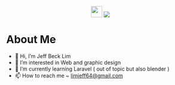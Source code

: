 <div id="header" align="center">
  <img src="https://bestanimations.com/media/knights-rpg/1157056055knight-pixel-art.gif" style="width: 30px;"/>
  <img src="https://i.giphy.com/media/1wmdI5Nk5MjD0XIwdy/giphy.webp" style="max-width: 30px;"/>
</div>

 
 # About Me
 
- 👋 Hi, I’m Jeff Beck Lim
- 👀 I’m interested in Web and graphic design
- 🌱 I’m currently learning Laravel ( out of topic but also blender ) 
- 📫 How to reach me ~ limjeff64@gmail.com

<!---
JeffBeckLim/JeffBeckLim is a ✨ special ✨ repository because its `README.md` (this file) appears on your GitHub profile.
You can click the Preview link to take a look at your changes.
--->
